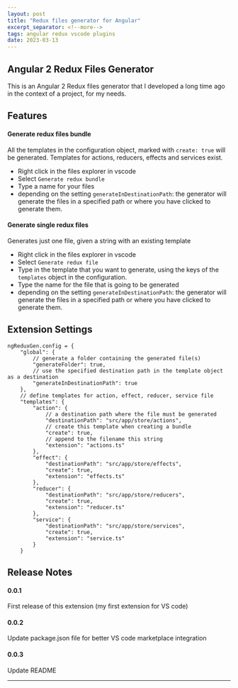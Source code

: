 ```yaml
---
layout: post
title: "Redux files generator for Angular"
excerpt_separator: <!--more-->
tags: angular redux vscode plugins
date: 2023-03-13
---
```


## Angular 2 Redux Files Generator

This is an Angular 2 Redux files generator that I developed a long time ago in the context of a project, for my needs.

<!--more-->

## Features

#### Generate redux files bundle

All the templates in the configuration object, marked with `create: true` will be generated.
Templates for actions, reducers, effects and services exist.

* Right click in the files explorer in vscode
* Select `Generate redux bundle`
* Type a name for your files
* depending on the setting `generateInDestinationPath`: the generator will generate the files in a specified path or where you have clicked to generate them.

#### Generate single redux files

Generates just one file, given a string with an existing template

* Right click in the files explorer in vscode
* Select `Generate redux file`
* Type in the template that you want to generate, using the keys of the `templates` object in the configuration.
* Type the name for the file that is going to be generated
* depending on the setting `generateInDestinationPath`: the generator will generate the files in a specified path or where you have clicked to generate them.

## Extension Settings

```
ngReduxGen.config = {
    "global": {
        // generate a folder containing the generated file(s)
        "generateFolder": true,
        // use the specified destination path in the template object as a destination
        "generateInDestinationPath": true
    },
    // define templates for action, effect, reducer, service file
    "templates": {
        "action": {
            // a destination path where the file must be generated
            "destinationPath": "src/app/store/actions",
            // create this template when creating a bundle
            "create": true,
            // append to the filename this string
            "extension": "actions.ts"
        },
        "effect": {
            "destinationPath": "src/app/store/effects",
            "create": true,
            "extension": "effects.ts"
        },
        "reducer": {
            "destinationPath": "src/app/store/reducers",
            "create": true,
            "extension": "reducer.ts"
        },
        "service": {
            "destinationPath": "src/app/store/services",
            "create": true,
            "extension": "service.ts"
        }
    }
```

## Release Notes

#### 0.0.1
First release of this extension (my first extension for VS code)

#### 0.0.2
Update package.json file for better VS code marketplace integration

#### 0.0.3
Update README

-----------------------------------------------------------------------------------------------------------
